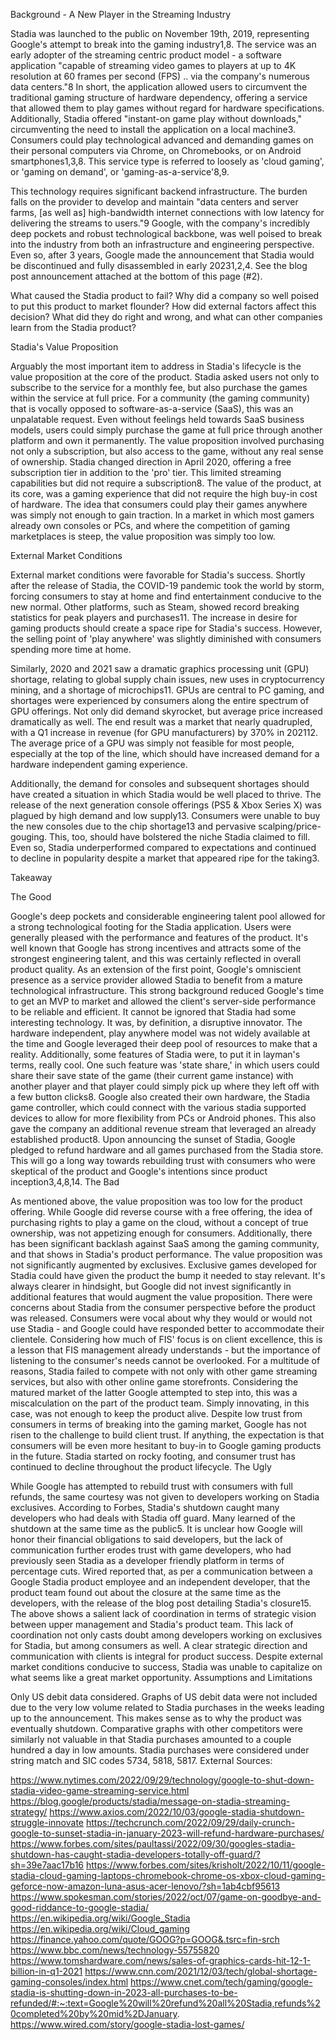 Background - A New Player in the Streaming Industry

Stadia was launched to the public on November 19th, 2019, representing Google's attempt to break into the gaming industry1,8​​​​​​​. The service was an early adopter of the streaming centric product model - a software application "capable of streaming video games to players at up to 4K resolution at 60 frames per second (FPS) .. via the company's numerous data centers."8 In short, the application allowed users to circumvent the traditional gaming structure of hardware dependency, offering a service that allowed them to play games without regard for hardware specifications. Additionally, Stadia offered "instant-on game play without downloads," circumventing the need to install the application on a local machine3. Consumers could play technological advanced and demanding games on their personal computers via Chrome, on Chromebooks, or on Android smartphones1,3,8. This service type is referred to loosely as 'cloud gaming', or 'gaming on demand', or 'gaming-as-a-service'8,9. 

This technology requires significant backend infrastructure. The burden falls on the provider to develop and maintain "data centers and server farms, [as well as] high-bandwidth internet connections with low latency for delivering the streams to users."9 Google, with the company's incredibly deep pockets and robust technological backbone, was well poised to break into the industry from both an infrastructure and engineering perspective. Even so, after 3 years, Google made the announcement that Stadia would be discontinued and fully disassembled in early 20231,2,4​​​​​​​. See the blog post announcement attached at the bottom of this page (#2). 

What caused the Stadia product to fail? Why did a company so well poised to put this product to market flounder? How did external factors affect this decision? What did they do right and wrong, and what can other companies learn from the Stadia product? 

Stadia's Value Proposition

Arguably the most important item to address in Stadia's lifecycle is the value proposition at the core of the product. Stadia asked users not only to subscribe to the service for a monthly fee, but also purchase the games within the service at full price. For a community (the gaming community) that is vocally opposed to software-as-a-service (SaaS), this was an unpalatable request. Even without feelings held towards SaaS business models, users could simply purchase the game at full price through another platform and own it permanently. The value proposition involved purchasing not only a subscription, but also access to the game, without any real sense of ownership. Stadia changed direction in April 2020, offering a free subscription tier in addition to the 'pro' tier. This limited streaming capabilities but did not require a subscription8. The value of the product, at its core, was a gaming experience that did not require the high buy-in cost of hardware. The idea that consumers could play their games anywhere was simply not enough to gain traction. In a market in which most gamers already own consoles or PCs, and where the competition of gaming marketplaces is steep, the value proposition was simply too low. 

External Market Conditions

External market conditions were favorable for Stadia's success. Shortly after the release of Stadia, the COVID-19 pandemic took the world by storm, forcing consumers to stay at home and find entertainment conducive to the new normal. Other platforms, such as Steam, showed record breaking statistics for peak players and purchases11. The increase in desire for gaming products should create a space ripe for Stadia's success. However, the selling point of 'play anywhere' was slightly diminished with consumers spending more time at home.

Similarly, 2020 and 2021 saw a dramatic graphics processing unit (GPU) shortage, relating to global supply chain issues, new uses in cryptocurrency mining, and a shortage of microchips11. GPUs are central to PC gaming, and shortages were experienced by consumers along the entire spectrum of GPU offerings. Not only did demand skyrocket, but average price increased dramatically as well. The end result was a market that nearly quadrupled, with a Q1 increase in revenue (for GPU manufacturers) by 370% in 202112. The average price of a GPU was simply not feasible for most people, especially at the top of the line, which should have increased demand for a hardware independent gaming experience. 

Additionally, the demand for consoles and subsequent shortages should have created a situation in which Stadia would be well placed to thrive. The release of the next generation console offerings (PS5 & Xbox Series X) was plagued by high demand and low supply13. Consumers were unable to buy the new consoles due to the chip shortage13 and pervasive scalping/price-gouging. This, too, should have bolstered the niche Stadia claimed to fill. Even so, Stadia underperformed compared to expectations and continued to decline in popularity despite a market that appeared ripe for the taking3.

Takeaway

The Good

Google's deep pockets and considerable engineering talent pool allowed for a strong technological footing for the Stadia application. Users were generally pleased with the performance and features of the product. It's well known that Google has strong incentives and attracts some of the strongest engineering talent, and this was certainly reflected in overall product quality. 
As an extension of the first point, Google's omniscient presence as a service provider allowed Stadia to benefit from a mature technological infrastructure. This strong background reduced Google's time to get an MVP to market and allowed the client's server-side performance to be reliable and efficient. 
It cannot be ignored that Stadia had some interesting technology. It was, by definition, a disruptive innovator. The hardware independent, play anywhere model was not widely available at the time and Google leveraged their deep pool of resources to make that a reality. Additionally, some features of Stadia were, to put it in layman's terms, really cool. One such feature was 'state share,' in which users could share their save state of the game (their current game instance) with another player and that player could simply pick up where they left off with a few button clicks8.
Google also created their own hardware, the Stadia game controller, which could connect with the various stadia supported devices to allow for more flexibility from PCs or Android phones. This also gave the company an additional revenue stream that leveraged an already established product8.
Upon announcing the sunset of Stadia, Google pledged to refund hardware and all games purchased from the Stadia store. This will go a long way towards rebuilding trust with consumers who were skeptical of the product and Google's intentions since product inception3,4,8​​​​​​,14.
The Bad

As mentioned above, the value proposition was too low for the product offering. While Google did reverse course with a free offering, the idea of purchasing rights to play a game on the cloud, without a concept of true ownership, was not appetizing enough for consumers. Additionally, there has been significant backlash against SaaS among the gaming community, and that shows in Stadia's product performance. 
The value proposition was not significantly augmented by exclusives. Exclusive games developed for Stadia could have given the product the bump it needed to stay relevant. It's always clearer in hindsight, but Google did not invest significantly in additional features that would augment the value proposition. 
There were concerns about Stadia from the consumer perspective before the product was released. Consumers were vocal about why they would or would not use Stadia - and Google could have responded better to accommodate their clientele. Considering how much of FIS' focus is on client excellence, this is a lesson that FIS management already understands - but the importance of listening to the consumer's needs cannot be overlooked.
For a multitude of reasons, Stadia failed to compete with not only with other game streaming services, but also with other online game storefronts. Considering the matured market of the latter Google attempted to step into, this was a miscalculation on the part of the product team. Simply innovating, in this case, was not enough to keep the product alive.
Despite low trust from consumers in terms of breaking into the gaming market, Google has not risen to the challenge to build client trust. If anything, the expectation is that consumers will be even more hesitant to buy-in to Google gaming products in the future. Stadia started on rocky footing, and consumer trust has continued to decline throughout the product lifecycle. 
The Ugly

While Google has attempted to rebuild trust with consumers with full refunds, the same courtesy was not given to developers working on Stadia exclusives. According to Forbes, Stadia's shutdown caught many developers who had deals with Stadia off guard. Many learned of the shutdown at the same time as the public5. It is unclear how Google will honor their financial obligations to said developers, but the lack of communication further erodes trust with game developers, who had previously seen Stadia as a developer friendly platform in terms of percentage cuts. 
Wired reported that, as per a communication between a Google Stadia product employee and an independent developer, that the product team found out about the closure at the same time as the developers, with the release of the blog post detailing Stadia's closure15. 
The above shows a salient lack of coordination in terms of strategic vision between upper management and Stadia's product team. This lack of coordination not only casts doubt among developers working on exclusives for Stadia, but among consumers as well. A clear strategic direction and communication with clients is integral for product success. 
Despite external market conditions conducive to success, Stadia was unable to capitalize on what seems like a great market opportunity.
Assumptions and Limitations

Only US debit data considered. 
Graphs of US debit data were not included due to the very low volume related to Stadia purchases in the weeks leading up to the announcement. This makes sense as to why the product was eventually shutdown. Comparative graphs with other competitors were similarly not valuable in that Stadia purchases amounted to a couple hundred a day in low amounts. 
Stadia purchases were considered under string match and SIC codes 5734, 5818, 5817. 
External Sources:

https://www.nytimes.com/2022/09/29/technology/google-to-shut-down-stadia-video-game-streaming-service.html
https://blog.google/products/stadia/message-on-stadia-streaming-strategy/
https://www.axios.com/2022/10/03/google-stadia-shutdown-struggle-innovate
https://techcrunch.com/2022/09/29/daily-crunch-google-to-sunset-stadia-in-january-2023-will-refund-hardware-purchases/
https://www.forbes.com/sites/paultassi/2022/09/30/googles-stadia-shutdown-has-caught-stadia-developers-totally-off-guard/?sh=39e7aac17b16
https://www.forbes.com/sites/krisholt/2022/10/11/google-stadia-cloud-gaming-laptops-chromebook-chrome-os-xbox-cloud-gaming-geforce-now-amazon-luna-asus-acer-lenovo/?sh=1ab4cbf95613
https://www.spokesman.com/stories/2022/oct/07/game-on-goodbye-and-good-riddance-to-google-stadia/
https://en.wikipedia.org/wiki/Google_Stadia
https://en.wikipedia.org/wiki/Cloud_gaming
https://finance.yahoo.com/quote/GOOG?p=GOOG&.tsrc=fin-srch
https://www.bbc.com/news/technology-55755820​​​​​​​
https://www.tomshardware.com/news/sales-of-graphics-cards-hit-12-1-billion-in-q1-2021
https://www.cnn.com/2021/12/03/tech/global-shortage-gaming-consoles/index.html
https://www.cnet.com/tech/gaming/google-stadia-is-shutting-down-in-2023-all-purchases-to-be-refunded/#:~:text=Google%20will%20refund%20all%20Stadia,refunds%20completed%20by%20mid%2DJanuary.
https://www.wired.com/story/google-stadia-lost-games/
